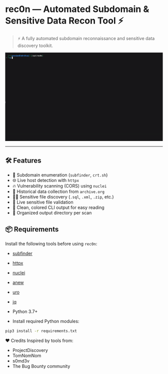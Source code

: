 # rec0n — Automated Subdomain & Sensitive Data Recon Tool ⚡

> ⚡ A fully automated subdomain reconnaissance and sensitive data discovery toolkit.

![poc](https://raw.githubusercontent.com/m0rd3caii/rec0n/refs/heads/main/poc.gif)

---

## 🛠 Features

- 🔎 Subdomain enumeration (`subfinder`, `crt.sh`)
- 🌐 Live host detection with `httpx`
- 🔥 Vulnerability scanning (CORS) using `nuclei`
- 🧾 Historical data collection from `archive.org`
- 🕵️‍♂️ Sensitive file discovery (`.sql`, `.xml`, `.zip`, etc.)
- 🚨 Live sensitive file validation
- 🎨 Clean, colored CLI output for easy reading
- 📁 Organized output directory per scan

## 📦 Requirements

Install the following tools before using `rec0n`:

- [subfinder](https://github.com/projectdiscovery/subfinder)
- [httpx](https://github.com/projectdiscovery/httpx)
- [nuclei](https://github.com/projectdiscovery/nuclei)
- [anew](https://github.com/tomnomnom/anew)
- [uro](https://github.com/s0md3v/uro)
- [jq](https://stedolan.github.io/jq/)
- Python 3.7+

- Install required Python modules:

```bash
pip3 install -r requirements.txt
```

❤️ Credits
Inspired by tools from:

- ProjectDiscovery
- TomNomNom
- s0md3v
- The Bug Bounty community
